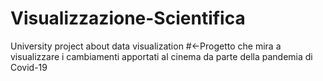 # Visualizzazione-Scientifica
University project about data visualization
#←Progetto che mira a visualizzare i cambiamenti apportati al cinema da parte della pandemia di Covid-19
